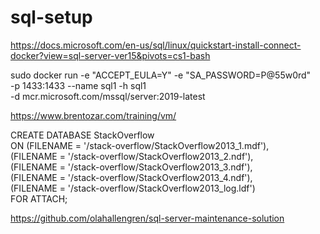 # sql-setup

https://docs.microsoft.com/en-us/sql/linux/quickstart-install-connect-docker?view=sql-server-ver15&pivots=cs1-bash

sudo docker run -e "ACCEPT_EULA=Y" -e "SA_PASSWORD=P@55w0rd" \
   -p 1433:1433 --name sql1 -h sql1 \
   -d mcr.microsoft.com/mssql/server:2019-latest

https://www.brentozar.com/training/vm/

CREATE DATABASE StackOverflow   
    ON (FILENAME = '/stack-overflow/StackOverflow2013_1.mdf'),   
    (FILENAME = '/stack-overflow/StackOverflow2013_2.ndf'),   
    (FILENAME = '/stack-overflow/StackOverflow2013_3.ndf'),   
    (FILENAME = '/stack-overflow/StackOverflow2013_4.ndf'),   
    (FILENAME = '/stack-overflow/StackOverflow2013_log.ldf')   
    FOR ATTACH;  


https://github.com/olahallengren/sql-server-maintenance-solution